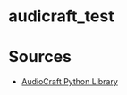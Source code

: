 # audicraft_test

# Sources

- [AudioCraft Python Library](https://github.com/facebookresearch/audiocraft)
